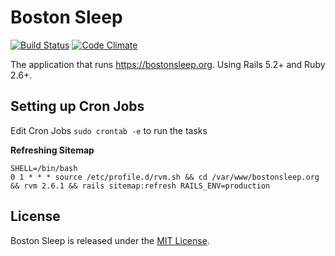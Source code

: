# Boston Sleep

[![Build Status](https://travis-ci.com/sleepepi/bostonsleep.org.svg?branch=master)](https://travis-ci.com/sleepepi/bostonsleep.org)
[![Code Climate](https://codeclimate.com/github/sleepepi/bostonsleep.org/badges/gpa.svg)](https://codeclimate.com/github/sleepepi/bostonsleep.org)

The application that runs https://bostonsleep.org. Using Rails 5.2+ and Ruby 2.6+.


## Setting up Cron Jobs

Edit Cron Jobs `sudo crontab -e` to run the tasks

**Refreshing Sitemap**

```
SHELL=/bin/bash
0 1 * * * source /etc/profile.d/rvm.sh && cd /var/www/bostonsleep.org && rvm 2.6.1 && rails sitemap:refresh RAILS_ENV=production
```

## License

Boston Sleep is released under the [MIT License](http://www.opensource.org/licenses/MIT).
